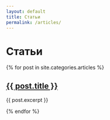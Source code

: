 ```yaml
---
layout: default
title: Статьи
permalink: /articles/
---
```


<h1>Статьи</h1>
{% for post in site.categories.articles %}
  <h2><a href="{{ post.url }}">{{ post.title }}</a></h2>
  <p>{{ post.excerpt }}</p>
{% endfor %}
